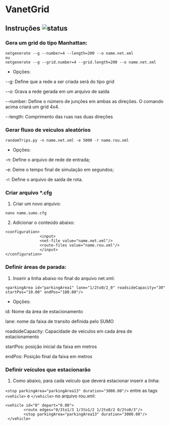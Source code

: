 # VanetGrid

## Instruções ![status](https://img.shields.io/readthedocs/pip.svg)

### Gera um grid do tipo Manhattan:

```
netgenerate --g --number=4 --length=200 --o name.net.xml
ou 
netgenerate --g --grid.number=4 --grid.length=200 --o name.net.xml
```

* Opções:

--g: Define que a rede a ser criada será do tipo grid

--o: Grava a rede gerada em um arquivo de saída

--number: Define o número de junções em ambas as direções. O comando acima criará um grid 4x4.

--length: Comprimento das ruas nas duas direções


### Gerar fluxo de veiculos aleatórios

`randomTrips.py -n name.net.xml -e 5000 -r name.rou.xml`

* Opções:

-n: Define o arquivo de rede de entrada;

-e: Deine o tempo final de simulação em segundos;

-r: Define o arquivo de saida de rota.

### Criar arquivo *.cfg

1. Criar um novo arquivo:

`nano name.sumo.cfg`

2. Adicionar o conteúdo abaixo:

```
<configuration>
               <input>
               <net-file value="name.net.xml"/>
               <route-files value="name.rou.xml"/>
               </input>
</configuration>
```

### Definir áreas de parada:

1. Inserir a linha abaixo no final do arquivo net.xml:

`<parkingArea id="parkingArea1" lane="1/2to0/2_0" roadsideCapacity="30" startPos="10.00" endPos="180.00"/>`

* Opções:

id: Nome da área de estacionamento

lane: nome da faixa de transito definida pelo SUMO

roadsideCapacity: Capacidade de veiculos em cada área de estacionamento

startPos: posição inicial da faixa em metros

endPos: Posição final da faixa em metros

### Definir veículos que estacionarão

1. Como abaixo, para cada veículo que deverá estacionar inserir a linha:

`<stop parkingArea="parkingArea13" duration="3000.00"/>` entre as tags `<vehicle>` e `</vehicle>` no arquivo rou.xml:

```
<vehicle id="0" depart="0.00">
        <route edges="0/3to1/3 1/3to1/2 1/2to0/2 0/2to0/3"/>
        <stop parkingArea="parkingArea13" duration="3000.00"/>
 </vehicle>
 ```

